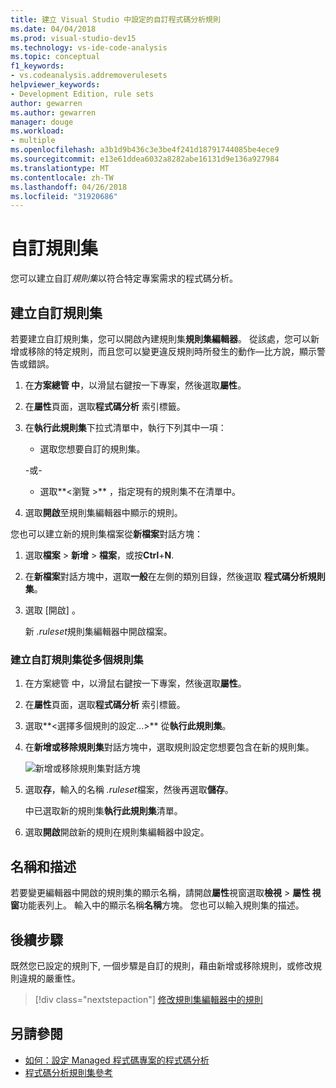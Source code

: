 ```yaml
---
title: 建立 Visual Studio 中設定的自訂程式碼分析規則
ms.date: 04/04/2018
ms.prod: visual-studio-dev15
ms.technology: vs-ide-code-analysis
ms.topic: conceptual
f1_keywords:
- vs.codeanalysis.addremoverulesets
helpviewer_keywords:
- Development Edition, rule sets
author: gewarren
ms.author: gewarren
manager: douge
ms.workload:
- multiple
ms.openlocfilehash: a3b1d9b436c3e3be4f241d18791744085be4ece9
ms.sourcegitcommit: e13e61ddea6032a8282abe16131d9e136a927984
ms.translationtype: MT
ms.contentlocale: zh-TW
ms.lasthandoff: 04/26/2018
ms.locfileid: "31920686"
---
```

# <a name="custom-rule-sets"></a>自訂規則集

您可以建立自訂*規則集*以符合特定專案需求的程式碼分析。

## <a name="create-a-custom-rule-set"></a>建立自訂規則集

若要建立自訂規則集，您可以開啟內建規則集**規則集編輯器**。 從該處，您可以新增或移除的特定規則，而且您可以變更違反規則時所發生的動作&mdash;比方說，顯示警告或錯誤。

1. 在**方案總管 中**，以滑鼠右鍵按一下專案，然後選取**屬性**。

2. 在**屬性**頁面，選取**程式碼分析** 索引標籤。

3. 在**執行此規則集**下拉式清單中，執行下列其中一項：

    - 選取您想要自訂的規則集。

     \-或-

    - 選取**\<瀏覽 >** ，指定現有的規則集不在清單中。

4. 選取**開啟**至規則集編輯器中顯示的規則。

您也可以建立新的規則集檔案從**新檔案**對話方塊：

1. 選取**檔案** > **新增** > **檔案**，或按**Ctrl**+**N**.

2. 在**新檔案**對話方塊中，選取**一般**在左側的類別目錄，然後選取 **程式碼分析規則集**。

3. 選取 [開啟] 。

   新 *.ruleset*規則集編輯器中開啟檔案。

### <a name="create-a-custom-rule-set-from-multiple-rule-sets"></a>建立自訂規則集從多個規則集

1. 在方案總管 中，以滑鼠右鍵按一下專案，然後選取**屬性**。

2. 在**屬性**頁面，選取**程式碼分析** 索引標籤。

3. 選取**\<選擇多個規則的設定...>** 從**執行此規則集**。

4. 在**新增或移除規則集**對話方塊中，選取規則設定您想要包含在新的規則集。

   ![新增或移除規則集對話方塊](media/add-remove-rule-sets.png)

5. 選取**存**，輸入的名稱 *.ruleset*檔案，然後再選取**儲存**。

   中已選取新的規則集**執行此規則集**清單。

6. 選取**開啟**開啟新的規則在規則集編輯器中設定。

## <a name="name-and-description"></a>名稱和描述

若要變更編輯器中開啟的規則集的顯示名稱，請開啟**屬性**視窗選取**檢視** > **屬性 視窗**功能表列上。 輸入中的顯示名稱**名稱**方塊。 您也可以輸入規則集的描述。

## <a name="next-steps"></a>後續步驟

既然您已設定的規則下, 一個步驟是自訂的規則，藉由新增或移除規則，或修改規則違規的嚴重性。

> [!div class="nextstepaction"]
> [修改規則集編輯器中的規則](../code-quality/working-in-the-code-analysis-rule-set-editor.md)

## <a name="see-also"></a>另請參閱

- [如何：設定 Managed 程式碼專案的程式碼分析](../code-quality/how-to-configure-code-analysis-for-a-managed-code-project.md)
- [程式碼分析規則集參考](../code-quality/rule-set-reference.md)